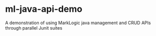 # ml-java-api-demo
A demonstration of using MarkLogic java management and CRUD APIs through parallel Junit suites

